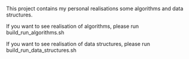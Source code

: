 This project contains my personal realisations some algorithms and data structures.

If you want to see realisation of algorithms, please run build_run_algorithms.sh

If you want to see realisation of data structures, please run build_run_data_structures.sh